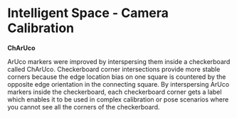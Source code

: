 Intelligent Space - Camera Calibration
==========================================

**ChArUco**

ArUco markers were improved by interspersing them inside a checkerboard called ChArUco. Checkerboard corner intersections provide more stable corners because the edge location bias on one square is countered by the opposite edge orientation in the connecting square. By interspersing ArUco markers inside the checkerboard, each checkerboard corner gets a label which enables it to be used in complex calibration or pose scenarios where you cannot see all the corners of the checkerboard.

